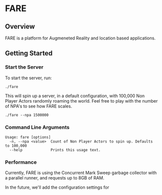 # FARE

## Overview

FARE is a platform for Augmeneted Reality and location based applications.

## Getting Started

### Start the Server
To start the server, run:

    ./fare

This will spin up a server, in a default configuration, with 100,000 Non Player Actors randomly roaming the world.
Feel free to play with the number of NPA's to see how FARE scales.

    ./fare --npa 1500000

### Command Line Arguments

```
Usage: fare [options]
  -n, --npa <value>  Count of Non Player Actors to spin up. Defaults to 100,000
  --help             Prints this usage text.
```

### Performance
Currently, FARE is using the Concurrent Mark Sweep garbage collector with a parallel runner, and requests up to 8GB of RAM.

In the future, we'll add the configuration settings for
